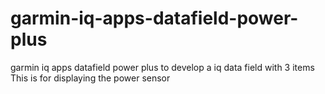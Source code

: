 # garmin-iq-apps-datafield-power-plus
garmin iq apps datafield power plus
to develop a iq data field with 3 items
This is for displaying the power sensor
